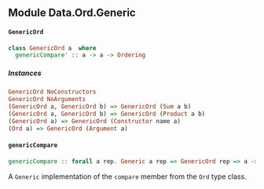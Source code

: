 ## Module Data.Ord.Generic

#### `GenericOrd`

``` purescript
class GenericOrd a  where
  genericCompare' :: a -> a -> Ordering
```

##### Instances
``` purescript
GenericOrd NoConstructors
GenericOrd NoArguments
(GenericOrd a, GenericOrd b) => GenericOrd (Sum a b)
(GenericOrd a, GenericOrd b) => GenericOrd (Product a b)
(GenericOrd a) => GenericOrd (Constructor name a)
(Ord a) => GenericOrd (Argument a)
```

#### `genericCompare`

``` purescript
genericCompare :: forall a rep. Generic a rep => GenericOrd rep => a -> a -> Ordering
```

A `Generic` implementation of the `compare` member from the `Ord` type class.


